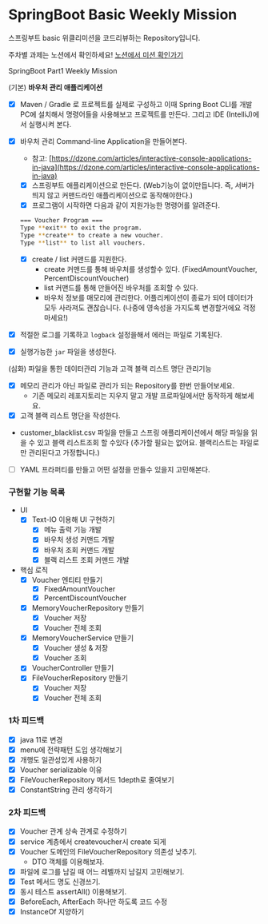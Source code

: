 # SpringBoot Basic Weekly Mission
스프링부트 basic 위클리미션을 코드리뷰하는 Repository입니다.

주차별 과제는 노션에서 확인하세요!
[노션에서 미션 확인가기](https://www.notion.so/backend-devcourse/Part1-3-38f57acca0dd490db11393701417943a)
<br/>

SpringBoot Part1 Weekly Mission

(기본) **바우처 관리 애플리케이션**

- [x] Maven / Gradle 로 프로젝트를 실제로 구성하고 이때 Spring Boot CLI를 개발PC에 설치해서 명령어들을 사용해보고 프로젝트를 만든다. 그리고 IDE (IntelliJ)에서 실행시켜 본다.

- [X] 바우처 관리 Command-line Application을 만들어본다.

    - 참고: [https://dzone.com/articles/interactive-console-applications-in-java](https://dzone.com/articles/interactive-console-applications-in-java)
    - [X] 스프링부트 애플리케이션으로 만든다. (Web기능이 없이만듭니다. 즉, 서버가 띄지 않고 커맨드라인 애플리케이션으로 동작해야한다.)
    - [X] 프로그램이 시작하면 다음과 같이 지원가능한 명령어를 알려준다.

  ```bash
  === Voucher Program ===
  Type **exit** to exit the program.
  Type **create** to create a new voucher.
  Type **list** to list all vouchers.
  ```

    - [X] create / list 커맨드를 지원한다.
        - create 커맨드를 통해 바우처를 생성할수 있다. (FixedAmountVoucher, PercentDiscountVoucher)
        - list 커맨드를 통해 만들어진 바우처를 조회할 수 있다.
        - 바우처 정보를 매모리에 관리한다. 어플리케이션이 종료가 되어 데이터가 모두 사라져도 괜찮습니다. (나중에 영속성을 가지도록 변경할거에요 걱정마세요!)

- [X] 적절한 로그를 기록하고 `logback` 설정을해서 에러는 파일로 기록된다.

- [X] 실행가능한 `jar` 파일을 생성한다.

(심화) 파일을 통한 데이터관리 기능과 고객 블랙 리스트 명단 관리기능

- [X] 메모리 관리가 아닌 파일로 관리가 되는 Repository를 한번 만들어보세요.
    - 기존 메모리 레포지토리는 지우지 말고 개발 프로파일에서만 동작하게 해보세요.
- [X] 고객 블랙 리스트 명단을 작성한다.
- customer_blacklist.csv 파일을 만들고 스프링 애플리케이션에서 해당 파일을 읽을 수 있고 블랙 리스트조회 할 수있다 (추가할 필요는 없어요. 블랙리스트는 파일로만 관리된다고 가정합니다.)
- [ ] YAML 프라퍼티를 만들고 어떤 설정을 만들수 있을지 고민해본다.


### 구현할 기능 목록
- UI
    - [X] Text-IO 이용해 UI 구현하기
      - [X] 메뉴 출력 기능 개발
      - [X] 바우처 생성 커맨드 개발
      - [X] 바우처 조회 커맨드 개발
      - [X] 블랙 리스트 조회 커맨드 개발
- 핵심 로직
    - [X] Voucher 엔티티 만들기
        - [X] FixedAmountVoucher
        - [X] PercentDiscountVoucher
    - [X] MemoryVoucherRepository 만들기
        - [X] Voucher 저장
        - [X] Voucher 전체 조회
    - [X] MemoryVoucherService 만들기
        - [X] Voucher 생성 & 저장
        - [X] Voucher 조회
    - [X] VoucherController 만들기
    - [X] FileVoucherRepository 만들기
      - [X] Voucher 저장
      - [X] Voucher 전체 조회

### 1차 피드백
- [X] java 11로 변경
- [X] menu에 전략패턴 도입 생각해보기
- [X] 개행도 일관성있게 사용하기
- [X] Voucher serializable 이유
- [X] FileVoucherRepository 메서드 1depth로 줄여보기
- [X] ConstantString 관리 생각하기

### 2차 피드백
- [X] Voucher 관계 상속 관계로 수정하기
- [X] service 계층에서 createvoucher시 create 되게
- [X] Voucher 도메인의 FileVoucherRepository 의존성 낮추기.
    - DTO 객체를 이용해보자.
- [X] 파일에 로그를 남길 때 어느 레벨까지 남길지 고민해보기.
- [X] Test 메서드 명도 신경쓰기.
- [X] 동시 테스트 assertAll() 이용해보기.
- [X] BeforeEach, AfterEach 하나만 하도록 코드 수정
- [X] InstanceOf 지양하기